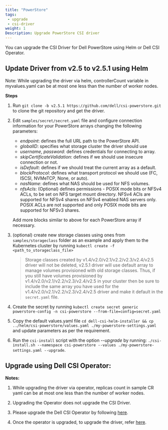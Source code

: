 ```yaml
---
title: "PowerStore"
tags:
 - upgrade
 - csi-driver
weight: 1
Description: Upgrade PowerStore CSI driver
---
```


You can upgrade the CSI Driver for Dell PowerStore using Helm or Dell CSI Operator.

## Update Driver from v2.5 to v2.5.1 using Helm

Note: While upgrading the driver via helm, controllerCount variable in myvalues.yaml can be at most one less than the number of worker nodes.

**Steps**
1. Run `git clone -b v2.5.1 https://github.com/dell/csi-powerstore.git` to clone the git repository and get the driver.
2. Edit `samples/secret/secret.yaml` file and configure connection information for your PowerStore arrays changing the following parameters:
    - *endpoint*: defines the full URL path to the PowerStore API.
    - *globalID*: specifies what storage cluster the driver should use  
    - *username*, *password*: defines credentials for connecting to array.
    - *skipCertificateValidation*: defines if we should use insecure connection or not.
    - *isDefault*: defines if we should treat the current array as a default.
    - *blockProtocol*: defines what transport protocol we should use (FC, ISCSI, NVMeTCP, None, or auto).
    - *nasName*: defines what NAS should be used for NFS volumes.
	- *nfsAcls*: (Optional) defines permissions - POSIX mode bits or NFSv4 ACLs, to be set on NFS target mount directory.
	             NFSv4 ACls are supported for NFSv4 shares on NFSv4 enabled NAS servers only. POSIX ACLs are not supported and only POSIX mode bits are supported for NFSv3 shares.
    
    Add more blocks similar to above for each PowerStore array if necessary. 
3. (optional) create new storage classes using ones from `samples/storageclass` folder as an example and apply them to the Kubernetes cluster by running `kubectl create -f <path_to_storageclass_file>`
    >Storage classes created by v1.4/v2.0/v2.1/v2.2/v2.3/v2.4/v2.5 driver will not be deleted, v2.5.1 driver will use default array to manage volumes provisioned with old storage classes. Thus, if you still have volumes provisioned by v1.4/v2.0/v2.1/v2.2/v2.3/v2.4/v2.5 in your cluster then be sure to include the same array you have used for the v1.4/v2.0/v2.1/v2.2/v2.3/v2.4/v2.5 driver and make it default in the `secret.yaml` file.
4. Create the secret by running ```kubectl create secret generic powerstore-config -n csi-powerstore --from-file=config=secret.yaml```
5. Copy the default values.yaml file `cd dell-csi-helm-installer && cp ../helm/csi-powerstore/values.yaml ./my-powerstore-settings.yaml` and update parameters as per the requirement.
6. Run the `csi-install` script with the option _\-\-upgrade_ by running: `./csi-install.sh --namespace csi-powerstore --values ./my-powerstore-settings.yaml --upgrade`.

## Upgrade using Dell CSI Operator:

**Notes:**
1. While upgrading the driver via operator, replicas count in sample CR yaml can be at most one less than the number of worker nodes.
2. Upgrading the Operator does not upgrade the CSI Driver.


1. Please upgrade the Dell CSI Operator by following [here](./../operator).
2. Once the operator is upgraded, to upgrade the driver, refer [here](./../../../installation/operator/#update-csi-drivers).

